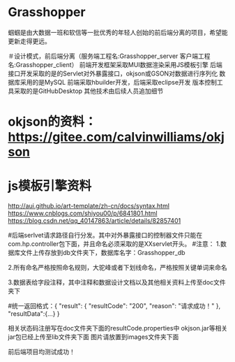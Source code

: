 # Grasshopper
蝈蝈是由大数据一班和软信等一批优秀的年轻人创始的前后端分离的项目，希望能更新走得更远。

＃设计模式，前后端分离（服务端工程名:Grasshopper_server 客户端工程名:Grasshopper_client）
前端开发框架采取MUI数据渲染采用JS模板引擎
后端接口开发采取的是的Servlet对外暴露接口，okjson或GSON对数据进行序列化
数据库采用的是MySQL
前端采取hbuilder开发，后端采取eclipse开发
版本控制工具采取的是GitHubDesktop
其他技术由后续人员追加细节

# okjson的资料：https://gitee.com/calvinwilliams/okjson
# js模板引擎资料
http://aui.github.io/art-template/zh-cn/docs/syntax.html
https://www.cnblogs.com/shiyou00/p/6841801.html
https://blog.csdn.net/qq_40147863/article/details/82857401


#后端serlvet请求路径自行分发。其中对外暴露接口的控制器文件只能在com.hp.controller包下面，并且命名必须采取的是XXservlet开头。
#注意：
1.数据库文件上传存放到db文件夹下，数据库名字：Grasshopper_db

2.所有命名严格按照命名规则，大驼峰或者下划线命名，严格按照关键单词来命名

3.数据表给字段注释，其中注释和数据设计文档以及其他相关资料上传至doc文件夹下

#统一返回格式：{
	"result": {
		"resultCode": "200",
		"reason": "请求成功！"
	},
	"resultData":{...}
}


相关状态码注册写在doc文件夹下面的resultCode.properties中
okjson.jar等相关jar包已经上传至lib文件夹下面
图片请放置到images文件夹下面

前后端项目均测试成功！
